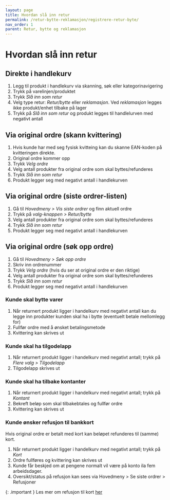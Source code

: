```yaml
---
layout: page
title: Hvordan slå inn retur
permalink: /retur-bytte-reklamasjon/registrere-retur-byte/
nav_order: 1
parent: Retur, bytte og reklamasjon
---
```


# Hvordan slå inn retur

## Direkte i handlekurv
1. Legg til produkt i handlekurv via skanning, søk eller kategorinavigering
2. Trykk på varelinjen/produktet
3. Trykk _Slå inn som retur_
4. Velg type retur: _Retur/bytte_ eller _reklamasjon_. Ved _reklamasjon_ legges ikke produkt/enhet tilbake på lager
5. Trykk på _Slå inn som retur_ og produkt legges til handlelurven med negativt antall

## Via original ordre (skann kvittering)
1. Hvis kunde har med seg fysisk kvitteing kan du skanne EAN-koden på kvitteringen direkte.
2. Original ordre kommer opp
3. Trykk _Velg ordre_
4. Velg antall produkter fra original ordre som skal byttes/refunderes
5. Trykk _Slå inn som retur_
6. Produkt legger seg med negativt antall i handlekurven

## Via original ordre (siste ordrer-listen)
1. Gå til _Hovedmeny > Vis siste ordrer_ og finn aktuell ordre
2. Trykk på _valg-knappen > Retur/bytte_
3. Velg antall produkter fra original ordre som skal byttes/refunderes
4. Trykk _Slå inn som retur_
5. Produkt legger seg med negativt antall i handlekurven

## Via original ordre (søk opp ordre)
1. Gå til _Hovedmeny > Søk opp ordre_
2. Skriv inn ordrenummer
3. Trykk _Velg ordre_ (hvis du ser at original ordre er den riktige)
4. Velg antall produkter fra original ordre som skal byttes/refunderes
5. Trykk _Slå inn som retur_
6. Produkt legger seg med negativt antall i handlekurven

### Kunde skal bytte varer
1. Når returnert produkt ligger i handelkurv med negativt antall kan du legge inn produkter kunden skal ha i bytte (eventuelt betale mellomlegg for)
2. Fullfør ordre med å ønsket betalingsmetode
3. Kvittering kan skrives ut

### Kunde skal ha tilgodelapp
1. Når returnert produkt ligger i handelkurv med negativt antall; trykk på _Flere valg > Tilgodelapp_ 
2. Tilgodelapp skrives ut

### Kunde skal ha tilbake kontanter 
1. Når returnert produkt ligger i handelkurv med negativt antall; trykk på _Kontant_
2. Bekreft beløp som skal tilbakebtales og fullfør ordre
3. Kvittering kan skrives ut

### Kunde ønsker refusjon til bankkort
Hvis original ordre er betalt med kort kan beløpet refunderes til (samme) kort.
1. Når returnert produkt ligger i handelkurv med negativt antall; trykk på _Kort_
2. Ordre fullføres og kvittering kan skrives ut
3. Kunde får beskjed om at pengene normalt vil være på konto ila fem arbeidsdager. 
4. Oversikt/status på refusjon kan sees via Hovedmeny > Se siste ordrer > Refusjoner 

{: .important }
Les mer om refusjon til kort [her](https://mystoreno.github.io/pos-doc/retur-bytte-reklamasjon/refusjon-til-kort/)
